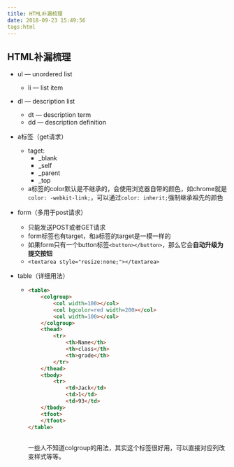 ```yaml
---
title: HTML补漏梳理
date: 2018-09-23 15:49:56
tags:html
---
```


## HTML补漏梳理

- ul — unordered list

  - li — list item

- dl — description list

  - dt — description term
  - dd — description definition

- a标签（get请求）

  - taget:
    - _blank
    - _self
    - _parent
    - _top
  - a标签的color默认是不继承的，会使用浏览器自带的颜色，如chrome就是`color: -webkit-link;`，可以通过`color: inherit;`强制继承祖先的颜色

- form（多用于post请求）

  - 只能发送POST或者GET请求
  - form标签也有target，和a标签的target是一模一样的
  - 如果form只有一个button标签`<button></button>`，那么它会**自动升级为提交按钮**
  - `<textarea style="resize:none;"></textarea>`

- table（详细用法）

  - ```html
    <table>
    	<colgroup>
      		<col width=100></col>
        	<col bgcolor=red width=200></col>
      		<col width=100></col>
      	</colgroup>
    	<thead>
    		<tr>
          		<th>Name</th>
          		<th>class</th>
          		<th>grade</th>
          	</tr>
    	</thead>
    	<tbody>
          	<tr>
          		<td>Jack</td>
          		<td>1</td>
          		<td>93</td>
    	</tbody>
    	<tfoot>
    	</tfoot>
    </table>
      
    ```

    一些人不知道colgroup的用法，其实这个标签很好用，可以直接对应列改变样式等等。